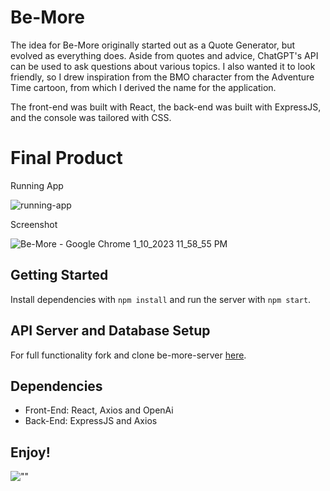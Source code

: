 # Be-More

The idea for Be-More originally started out as a Quote Generator, but evolved as everything does. Aside from quotes and advice, ChatGPT's API can be used to ask questions about various topics. I also wanted it to look friendly, so I drew inspiration from the BMO character from the Adventure Time cartoon, from which I derived the name for the application. 

The front-end was built with React, the back-end was built with ExpressJS, and the console was tailored with CSS.

# Final Product

Running App

![running-app](https://user-images.githubusercontent.com/97627481/211741103-181d5ed3-7800-440b-b9c3-4f606b117298.gif)

Screenshot

![Be-More - Google Chrome 1_10_2023 11_58_55 PM](https://user-images.githubusercontent.com/97627481/211741212-170dad16-ff04-4705-89d2-23d5485c5ce1.png)

## Getting Started

Install dependencies with `npm install` and run the server with `npm start`.

## API Server and Database Setup

For full functionality fork and clone be-more-server [here](https://github.com/gilabarreto/be-more-server).

## Dependencies

- Front-End: React, Axios and OpenAi
- Back-End: ExpressJS and Axios

## Enjoy!

![""](https://i.giphy.com/media/pO4UHglOY2vII/giphy.webp)
